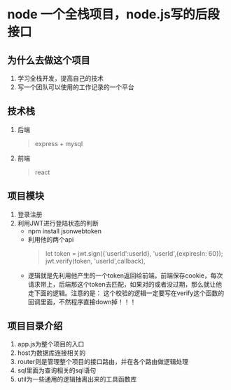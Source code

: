 # node 一个全栈项目，node.js写的后段接口

## 为什么去做这个项目
1. 学习全栈开发，提高自己的技术
2. 写一个团队可以使用的工作记录的一个平台

## 技术栈
1. 后端
    > express + mysql
2. 前端
    > react

## 项目模块
1. 登录注册
2. 利用JWT进行登陆状态的判断
    - npm install jsonwebtoken
    - 利用他的两个api
        > let token = jwt.sign({'userId':userId}, 'userId',{expiresIn: 60});
        > jwt.verify(token, 'userId',callback),
    - 逻辑就是先利用他产生的一个token返回给前端，前端保存cookie，每次请求带上，后端那这个token去匹配，如果对的或者没过期，那么就让他走下面的逻辑。注意的是： 这个校验的逻辑一定要写在verify这个函数的回调里面，不然程序直接down掉！！！

## 项目目录介绍
1. app.js为整个项目的入口
2. host为数据库连接相关的
3. router则是管理整个项目的接口路由，并在各个路由做逻辑处理
5. sql里面为查询相关的sql语句
6. util为一些通用的逻辑抽离出来的工具函数库

